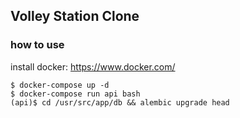 ## Volley Station Clone

### how to use
install docker: 
https://www.docker.com/
```
$ docker-compose up -d
$ docker-compose run api bash
(api)$ cd /usr/src/app/db && alembic upgrade head
```
